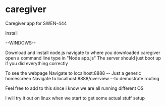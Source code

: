 # caregiver
Caregiver app for SWEN-444

Install

--WINDOWS--

Download and install node.js
navigate to where you downloaded caregiver
open a command line
type in "Node app.js"
The server should just boot up if you did everything correctly

To see the webpage
Navigate to localhost:8888 -- Just a generic homescreen
Navigate to localhost:8888/overview --to demostrate routing 


Feel free to add to this since i know we are all running different OS

I will try it out on linux when we start to get some actual stuff setup
